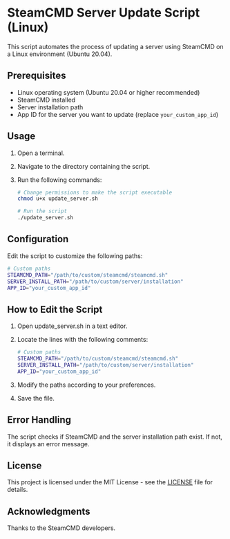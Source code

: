 # SteamCMD Server Update Script (Linux)

This script automates the process of updating a server using SteamCMD on a Linux environment (Ubuntu 20.04).

## Prerequisites

- Linux operating system (Ubuntu 20.04 or higher recommended)
- SteamCMD installed
- Server installation path
- App ID for the server you want to update (replace `your_custom_app_id`)

## Usage

1. Open a terminal.

2. Navigate to the directory containing the script.

3. Run the following commands:

   ```bash
   # Change permissions to make the script executable
   chmod u+x update_server.sh

   # Run the script
   ./update_server.sh
   ```

## Configuration
Edit the script to customize the following paths:

   ```bash
   # Custom paths
   STEAMCMD_PATH="/path/to/custom/steamcmd/steamcmd.sh"
   SERVER_INSTALL_PATH="/path/to/custom/server/installation"
   APP_ID="your_custom_app_id"
   ```
## How to Edit the Script
1. Open update_server.sh in a text editor.

2. Locate the lines with the following comments:

   ```bash
   # Custom paths
   STEAMCMD_PATH="/path/to/custom/steamcmd/steamcmd.sh"
   SERVER_INSTALL_PATH="/path/to/custom/server/installation"
   APP_ID="your_custom_app_id"

   ```
3. Modify the paths according to your preferences.

4. Save the file.

## Error Handling
The script checks if SteamCMD and the server installation path exist. If not, it displays an error message.

## License
This project is licensed under the MIT License - see the [LICENSE](https://github.com/LucianDev/LucianDevs-Useful-Scripts/blob/main/LICENSE "LICENSE") file for details.

## Acknowledgments
Thanks to the SteamCMD developers.